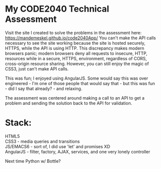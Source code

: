 # My CODE2040 Technical Assessment
Visit the site I created to solve the problems in the assessment here: https://mandemeskel.github.io/code2040App/
You can't make the API calls necessary to see the site working because the site is hosted securely, HTTPS, while the API is using HTTP. This discrepancy makes modern browsers panic; modern browsers deny all requests to insecure, HTTP, resources while in a secure, HTTPS, environment, regardless of CORS, cross-origin resource sharing. However, you can still enjoy the magic of CSS3, just can't make API calls.

This was fun; I enjoyed using AngularJS.
Some would say this was over engineered - I'm one of those people that would say that - but this was fun - did I say that already? - and relaxing.

The assessment was centered around making a call to an API to get a problem and sending the solution back to the API for validation.



# Stack: <br/>
HTML5 <br/>
CSS3 - media queries and transitions <br/>
JS/EMACS6 - sort of, I did use 'let' and promises XD <br/>
AngularJS - filter, factory, AJAX, services, and one very lonely controller <br/> 


Next time Python w/ Bottle?
